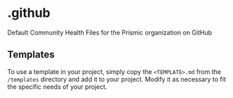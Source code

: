 # .github

Default Community Health Files for the Prismic organization on GitHub

## Templates

To use a template in your project, simply copy the `<TEMPLATE>.md` from the `/templates` directory and add it to your project. Modify it as necessary to fit the specific needs of your project.
